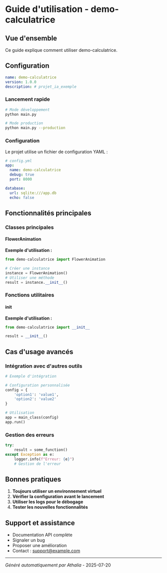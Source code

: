 # Guide d'utilisation - demo-calculatrice

## Vue d'ensemble

Ce guide explique comment utiliser demo-calculatrice.

## Configuration

```yaml
name: demo-calculatrice
version: 1.0.0
description: # projet_ia_exemple
```

### Lancement rapide

```bash
# Mode développement
python main.py

# Mode production
python main.py --production
```

### Configuration

Le projet utilise un fichier de configuration YAML :

```yaml
# config.yml
app:
  name: demo-calculatrice
  debug: true
  port: 8000

database:
  url: sqlite:///app.db
  echo: false
```

## Fonctionnalités principales

### Classes principales

#### FlowerAnimation

**Exemple d'utilisation :**

```python
from demo-calculatrice import FlowerAnimation

# Créer une instance
instance = FlowerAnimation()
# Utiliser une méthode
result = instance.__init__()
```

### Fonctions utilitaires

#### __init__

**Exemple d'utilisation :**

```python
from demo-calculatrice import __init__

result = __init__()
```


## Cas d'usage avancés

### Intégration avec d'autres outils

```python
# Exemple d'intégration

# Configuration personnalisée
config = {
    'option1': 'value1',
    'option2': 'value2'
}

# Utilisation
app = main_class(config)
app.run()
```

### Gestion des erreurs

```python
try:
    result = some_function()
except Exception as e:
    logger.info(f"Erreur: {e}")
    # Gestion de l'erreur
```

## Bonnes pratiques

1. **Toujours utiliser un environnement virtuel**
2. **Vérifier la configuration avant le lancement**
3. **Utiliser les logs pour le débogage**
4. **Tester les nouvelles fonctionnalités**

## Support et assistance

- Documentation API complète
- Signaler un bug
- Proposer une amélioration
- Contact : support@example.com

---
*Généré automatiquement par Athalia* - 2025-07-20
